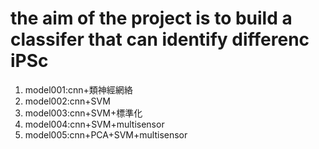 # the aim of the project is to build a classifer that can identify differenc iPSc


1. model001:cnn+類神經網絡
2. model002:cnn+SVM
3. model003:cnn+SVM+標準化
4. model004:cnn+SVM+multisensor
5. model005:cnn+PCA+SVM+multisensor

